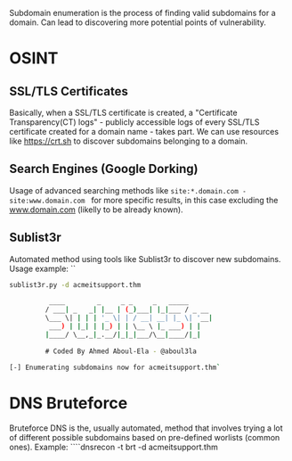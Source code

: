 Subdomain enumeration is the process of finding valid subdomains for a domain. Can lead to discovering more potential points of vulnerability.

# OSINT

## SSL/TLS Certificates
Basically, when a SSL/TLS certificate is created, a "Certificate Transparency(CT) logs" - publicly accessible logs of every SSL/TLS certificate created for a domain name - takes part. We can use resources like https://crt.sh to discover subdomains belonging to a domain.

## Search Engines (Google Dorking)
Usage of advanced searching methods like 
```site:*.domain.com -site:www.domain.com ```
for more specific results, in this case excluding the www.domain.com (likelly to be already known).

## Sublist3r
Automated method using tools like Sublist3r to discover new subdomains. Usage example: ``
``` bash
sublist3r.py -d acmeitsupport.thm  
  
          ____        _     _ _     _   _____  
         / ___| _   _| |__ | (_)___| |_|___ / _ __  
         \___ \| | | | '_ \| | / __| __| |_ \| '__|  
          ___) | |_| | |_) | | \__ \ |_ ___) | |  
         |____/ \__,_|_.__/|_|_|___/\__|____/|_|  
  
         # Coded By Ahmed Aboul-Ela - @aboul3la  
  
[-] Enumerating subdomains now for acmeitsupport.thm`
```
# DNS Bruteforce
Bruteforce DNS is the, usually automated, method that involves trying a lot of different possible subdomains based on pre-defined worlists (common ones). 
Example: ````dnsrecon -t brt -d acmeitsupport.thm

